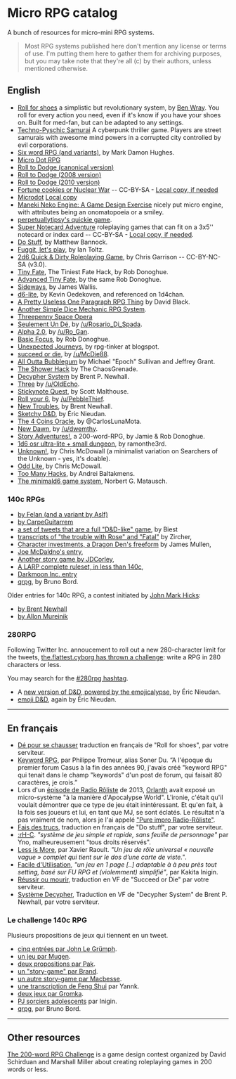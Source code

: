 # Micro RPG catalog

A bunch of resources for micro-mini RPG systems.

> Most RPG systems published here don't mention any license or terms of use. I'm putting them here to gather them for archiving purposes, but you may take note that they're all (c) by their authors, unless mentioned otherwise.

## English

* [Roll for shoes](roll-for-shoes.md) a simplistic but revolutionary system, by [Ben Wray](https://twitter.com/Benhimself). You roll for every action you need, even if it's know if you have your shoes on. Built for med-fan, but can be adapted to any settings.
* [Techno-Pyschic Samurai](techno-psychic-samurai.md) A cyberpunk thriller game. Players are street samurais with awesome mind powers in a corrupted city controlled by evil corporations.
* [Six word RPG (and variants)](six-word-rpg.md), by Mark Damon Hughes.
* [Micro Dot RPG](micro-dot-rpg.md)
* [Roll to Dodge (canonical version)](roll-to-dodge-canonical.md)
* [Roll to Dodge (2008 version)](roll-to-dodge-2008.md)
* [Roll to Dodge (2010 version)](roll-to-dodge-2010.md)
* [Fortune cookies or Nuclear War](http://nickwedig.libraryofhighmoon.com/wp-content/uploads/2011/03/fortune-cookies2.pdf) -- CC-BY-SA - [Local copy, if needed](https://github.com/brunobord/micro-rpg-catalog/raw/master/files/fortune-cookies2.pdf)
* [Microdot](http://www.sreilly.pwp.blueyonder.co.uk/microdotrpg.html) [Local copy](microdot.md)
* [Maneki Neko Engine: A Game Design Exercise](maneki-neko-engine.md) nicely put micro engine, with attributes being an onomatopoeia or a smiley.
* [perpetuallytipsy's quickie game](perpetuallytipsy-quickie.md).
* [Super Notecard Adventure](super-notecard-adventure.md) roleplaying games that can fit on a 3x5'' notecard or index card -- CC-BY-SA - [Local copy, if needed](https://github.com/brunobord/micro-rpg-catalog/raw/master/files/SuperNotecardAdventures.pdf).
* [Do Stuff](do-stuff.md), by Matthew Bannock.
* [Fuggit, let's play](fuggit-lets-play.md), by Ian Toltz.
* [2d6 Quick & Dirty Roleplaying Game](2d6QnD.md), by Chris Garrison -- CC-BY-NC-SA (v3.0).
* [Tiny Fate](tiny-fate.md), The Tiniest Fate Hack, by Rob Donoghue.
* [Advanced Tiny Fate](advanced-tiny-fate.md), by the same Rob Donoghue.
* [Sideways](sideways.md), by James Wallis.
* [d6-lite](d6-lite.md), by Kevin Oedekoven, and referenced on 1d4chan.
* [A Pretty Useless One Paragraph RPG Thing](a-pretty-useless-one-paragraph-rpg-thing.md) by David Black.
* [Another Simple Dice Mechanic RPG System](another-simple-dice-mechanic-rpg-system.md).
* [Threepenny Space Opera](threepenny-space-opera.md)
* [Seulement Un Dé](seulement-un-dé.md), by [/u/Rosario_Di_Spada](https://www.reddit.com/user/Rosario_Di_Spada).
* [Alpha 2.0](alpha-2.0.md), by [/u/Ro_Gan](https://www.reddit.com/user/Ro_Gan).
* [Basic Focus](basic-focus.md), by Rob Donoghue.
* [Unexpected Journeys](unexpected-journeys.md), by rpg-tinker at blogspot.
* [succeed or die](succeed-or-die.md), by [/u/McDie88](https://www.reddit.com/user/McDie88).
* [All Outta Bubblegum](all-outta-bubblegum.md) by Michael "Epoch" Sullivan and Jeffrey Grant.
* [The Shower Hack](the-shower-hack.md) by The ChaosGrenade.
* [Decypher System](decypher-system.md) by Brent P. Newhall.
* [Three](three.md) by [/u/OldEcho](https://www.reddit.com/user/OldEcho).
* [Stickynote Quest](stickynote-quest.md), by Scott Malthouse.
* [Roll your 6](roll-your-six.md), by [/u/PebbleThief](https://www.reddit.com/user/PebbleThief).
* [New Troubles](new-troubles.md), by Brent Newhall.
* [Sketchy D&D](sketchy-dnd.md), by Éric Nieudan.
* [The 4 Coins Oracle](four-coins-oracle.md), by @CarlosLunaMota.
* [New Dawn](new-dawn.md), by [/u/dwemthy](https://www.reddit.com/user/dwemthy).
* [Story Adventures!](story-adventures.md), a 200-word-RPG, by Jamie & Rob Donoghue.
* [1d6 osr ultra-lite + small dungeon](1d6-osr-ultra-lite-and-small-dungeon.md), by ramonthe3rd.
* [Unknown!](unknown.md), by Chris McDowall (a minimalist variation on Searchers of the Unknown - yes, it's doable).
* [Odd Lite](odd-lite.md), by Chris McDowall.
* [Too Many Hacks](too-many-hacks.md), by Andrei Baltakmens.
* [The minimald6 game system](minimald6.md), Norbert G. Matausch.

### 140c RPGs

* [by Felan (and a variant by AsIf)](140c-rpg-felan.md)
* [by CarpeGuitarrem](140c-rpg-carpeguitarrem.md)
* [a set of tweets that are a full "D&D-like" game](140c-rpg-biest.md), by Biest
* [transcripts of "the trouble with Rose" and "Fatal"](140c-rpg-zircher.md) by Zircher,
* [Character investments, a Dragon Den's freeform](140c-rpg-james-mullen.md) by James Mullen,
* [Joe McDaldno's entry](140c-rpg-mcdaldno.md),
* [Another story game by JDCorley](140c-rpg-jdcorley.md),
* [A LARP complete ruleset, in less than 140c](140c-rpg-w176.md),
* [Darkmoon Inc. entry](140c-rpg-darkmoon-inc.md)
* [qrpg](qrpg.md), by Bruno Bord.

Older entries for 140c RPG, a contest initiated by [John Mark Hicks](http://farsightblogger.blogspot.fr/2009/07/twitter-challenge.html):

* [by Brent Newhall](140c-brent-newhall.md)
* [by Allon Mureinik](140c-allon-mureinik.md)


### 280RPG

Following Twitter Inc. annoucement to roll out a new 280-character limit for the tweets, [the.flattest.cyborg has thrown a challenge](https://twitter.com/cartweel/status/913572914712252418): write a RPG in 280 characters or less.

You may search for the [#280rpg hashtag](https://twitter.com/hashtag/280rpg?src=hash).

* A [new version of D&D, powered by the emojicalypse](280-rpg-emojicalypse.md), by Éric Nieudan.
* [emoji D&D](emoji-dnd.md), again by Éric Nieudan.

----

## En français

* [Dé pour se chausser](dé-pour-se-chausser.md) traduction en français de "Roll for shoes", par votre serviteur.
* [Keyword RPG](keyword-rpg.md), par Philippe Tromeur, alias Soner Du. “A l'époque du premier forum Casus à la fin des années 90, j'avais créé "keyword RPG" qui tenait dans le champ "keywords" d'un post de forum, qui faisait 80 caractères, je crois.”
* Lors d'un [épisode de Radio Rôliste](http://radio-roliste.net/2013/12/14/radio-roliste-29-reprise-partie-1/) de 2013, [Orlanth](http://www.memoiresecondaire.fr/) avait exposé un micro-système "à la manière d'Apocalypse World". L'ironie, c'était qu'il voulait démontrer que ce type de jeu était inintéressant. Et qu'en fait, à la fois ses joueurs et lui, en tant que MJ, se sont éclatés. Le résultat n'a pas vraiment de nom, alors je l'ai appelé ["Pure impro Radio-Rôliste"](pure-impro-radioroliste.md).
* [Fais des trucs](do-stuff-fr.md), traduction en français de "Do stuff", par votre serviteur.
* [:rH-C](http://www.misterfrankenstein.com/wordpress/wp-content/uploads/2010/03/rHC1.pdf). *"système de jeu simple et rapide, sans feuille de personnage"* par Yno, malheureusement "tous droits réservés".
* [Less is More](less-is-more.md), par Xavier Raoult. *"Un jeu de rôle universel « nouvelle vague » complet qui tient sur le dos d’une carte de viste."*.
* [Facile d'Utilisation](facile-d-utilisation.md), *"un jeu en 1 page [..] adaptable à à peu près tout setting, basé sur FU RPG et (violemment) simplifié"*, par Kakita Inigin.
* [Réussir ou mourir](succeed-or-die.fr.md), traduction en VF de "Succeed or Die" par votre serviteur.
* [Système Decypher](decypher-system-vf.md), Traduction en VF de "Decypher System" de Brent P. Newhall, par votre serviteur.

### Le challenge 140c RPG

Plusieurs propositions de jeux qui tiennent en un tweet.

* [cinq entrées par John Le Grümph](140c-rpg-grumph.md).
* [un jeu par Mugen](140c-rpg-mugen.md).
* [deux propositions par Pak](140c-rpg-pak.md).
* [un "story-game" par Brand](140c-rpg-brand.md).
* [un autre story-game par Macbesse](140c-prg-macbesse.md).
* [une transcription de Feng Shui](140c-rpg-yannk.md) par Yannk.
* [deux jeux par Gromka](140c-rpg-gromka.md).
* [PJ sorciers adolescents](140c-rpg-iginin.md) par Inigin.
* [qrpg](qrpg.md), par Bruno Bord.

----

## Other resources

[The 200-word RPG Challenge](https://200wordrpg.github.io/) is a game design contest organized by David Schirduan and Marshall Miller about creating roleplaying games in 200 words or less.
